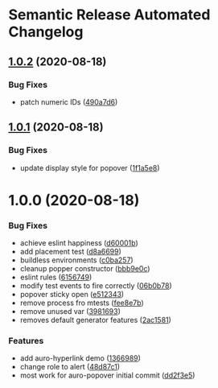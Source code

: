 # Semantic Release Automated Changelog

## [1.0.2](https://github.com/AlaskaAirlines/auro-popover/compare/v1.0.1...v1.0.2) (2020-08-18)


### Bug Fixes

* patch numeric IDs ([490a7d6](https://github.com/AlaskaAirlines/auro-popover/commit/490a7d6b005e14b94fb389a049e7dcdaf6005e89))

## [1.0.1](https://github.com/AlaskaAirlines/auro-popover/compare/v1.0.0...v1.0.1) (2020-08-18)


### Bug Fixes

* update display style for popover ([1f1a5e8](https://github.com/AlaskaAirlines/auro-popover/commit/1f1a5e8fd1d96a8a2193a31c544c6e71798247be))

# 1.0.0 (2020-08-18)


### Bug Fixes

* achieve eslint happiness ([d60001b](https://github.com/AlaskaAirlines/auro-popover/commit/d60001b23e403b8f21a936549367c533f3572098))
* add placement test ([d8a6699](https://github.com/AlaskaAirlines/auro-popover/commit/d8a66999fa45eada4278cfc2fab5340647d2e94f))
* buildless environments ([c0ba257](https://github.com/AlaskaAirlines/auro-popover/commit/c0ba257248684e029819ce6e3c5f135bb35ea9e3))
* cleanup popper constructor ([bbb9e0c](https://github.com/AlaskaAirlines/auro-popover/commit/bbb9e0c58102f5ba982f4d49c2d4eb86eec8fb10))
* eslint rules ([6156749](https://github.com/AlaskaAirlines/auro-popover/commit/61567498536a1e25355cdeda5554f32a7c353868))
* modify test events to fire correctly ([06b0b78](https://github.com/AlaskaAirlines/auro-popover/commit/06b0b78beeec74276578d1229d69d4c5fed361f6))
* popover sticky open ([e512343](https://github.com/AlaskaAirlines/auro-popover/commit/e5123431270a9e6258f78ff696cec197c088d699))
* remove process fro mtests ([fee8e7b](https://github.com/AlaskaAirlines/auro-popover/commit/fee8e7bac9b340bf04ca57afa80587c55520ec8e))
* remove unused var ([3981693](https://github.com/AlaskaAirlines/auro-popover/commit/3981693076bdc1979af85759b8f829db2a5de146))
* removes default generator features ([2ac1581](https://github.com/AlaskaAirlines/auro-popover/commit/2ac1581546d4845220c62e4cac06f49803e36d11))


### Features

* add auro-hyperlink demo ([1366989](https://github.com/AlaskaAirlines/auro-popover/commit/13669895a81f53293603076df086653b8d88aaa7))
* change role to alert ([48d87c1](https://github.com/AlaskaAirlines/auro-popover/commit/48d87c12d573b0fa3b0c9d0dc76355d2a897ffa3))
* most work for auro-popover initial commit ([dd2f3e5](https://github.com/AlaskaAirlines/auro-popover/commit/dd2f3e51e479753931b3aee3552c8e3f6c921518))
